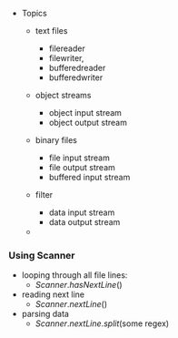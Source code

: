- Topics
	-  text files
		- filereader
		- filewriter,
		- bufferedreader
		- bufferedwriter 
	
	- object streams
		- object input stream
		- object output stream
	- binary files
		- file input stream
		- file output stream
		- buffered input stream
	- filter 
		- data input stream
		- data output stream
	- 

### Using Scanner
- looping through all file lines:
	- $Scanner.hasNextLine()$
- reading next line
	- $Scanner.nextLine()$
- parsing data 
	- $Scanner.nextLine.split$(some regex)

